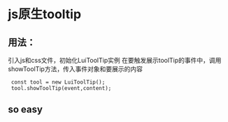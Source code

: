 # js原生tooltip

## 用法：

引入js和css文件，初始化LuiToolTip实例
在要触发展示toolTip的事件中，调用showToolTip方法，传入事件对象和要展示的内容

```
 const tool = new LuiToolTip();
 tool.showToolTip(event,content);
```

## so easy